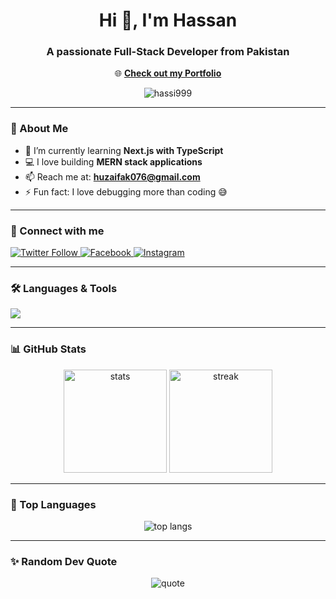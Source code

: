 <h1 align="center">Hi 👋, I'm Hassan</h1>
<h3 align="center">A passionate Full-Stack Developer from Pakistan</h3>

<p align="center">
  🌐 <a href="https://beautiful-responsive-portfolio-5uc22gi35.vercel.app/" target="_blank"><b>Check out my Portfolio</b></a>
</p>

<p align="center">
  <img src="https://komarev.com/ghpvc/?username=hassi999&label=Profile%20views&color=0e75b6&style=flat" alt="hassi999" />
</p>

---

### 🌟 About Me  
- 🌱 I’m currently learning **Next.js with TypeScript**  
- 💻 I love building **MERN stack applications**  
- 📫 Reach me at: **huzaifak076@gmail.com**  
- ⚡ Fun fact: I love debugging more than coding 😅  

---
### 🤝 Connect with me  
<p align="left">
<a href="https://twitter.com/rtzz_999" target="blank">
  <img src="https://img.shields.io/twitter/follow/hassi_999?logo=twitter&style=for-the-badge" alt="Twitter Follow" />
</a>
<a href="https://fb.com/profile.php?id=100037098759322" target="blank">
  <img src="https://img.shields.io/badge/Facebook-%231877F2.svg?&style=for-the-badge&logo=facebook&logoColor=white" alt="Facebook"/>
</a>
<a href="https://instagram.com/hassi_999" target="blank">
  <img src="https://img.shields.io/badge/Instagram-%23E4405F.svg?&style=for-the-badge&logo=instagram&logoColor=white" alt="Instagram"/>
</a>
</p>

---

### 🛠️ Languages & Tools  
<p align="left">
  <img src="https://skillicons.dev/icons?i=html,css,js,react,nextjs,nodejs,express,mongodb,tailwind,git,cpp" />
</p>

---

### 📊 GitHub Stats  
<p align="center">
  <img src="https://github-readme-stats.vercel.app/api?username=hassi999&show_icons=true&theme=radical" alt="stats" height="165"/>
  <img src="https://github-readme-streak-stats.herokuapp.com/?user=hassi999&theme=radical" alt="streak" height="165"/>
</p>

---

### 🚀 Top Languages  
<p align="center">
  <img src="https://github-readme-stats.vercel.app/api/top-langs/?username=hassi999&layout=compact&theme=radical" alt="top langs" />
</p>

---

### ✨ Random Dev Quote  
<p align="center">
  <img src="https://quotes-github-readme.vercel.app/api?type=horizontal&theme=radical" alt="quote"/>
</p>


